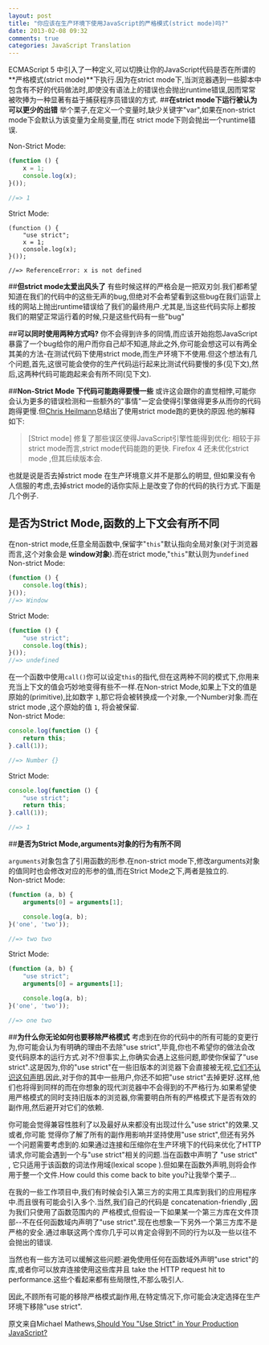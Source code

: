 ```yaml
---
layout: post
title: "你应该在生产环境下使用JavaScript的严格模式(strict mode)吗?"
date: 2013-02-08 09:32
comments: true
categories: JavaScript Translation
---
```

ECMAScript 5 中引入了一种定义,可以切换让你的JavaScript代码是否在所谓的 **严格模式(strict mode)**下执行.因为在strict mode下,当浏览器遇到一些脚本中包含有不好的代码做法时,即使没有语法上的错误也会抛出runtime错误,因而常常被吹捧为一种显著有益于捕获程序员错误的方式.
##**在strict mode下运行被认为可以更少的出错**
举个栗子,在定义一个变量时,缺少关键字"var",如果在non-strict mode下会默认为该变量为全局变量,而在 strict mode下则会抛出一个runtime错误.
<!--more-->
Non-Strict Mode:

```javascript
(function () {
    x = 1;
    console.log(x);
}());

//=> 1
```

Strict Mode:

```
(function () {
    "use strict";
    x = 1;
    console.log(x);
}());

//=> ReferenceError: x is not defined
```

##**但strict mode太爱出风头了**
有些时候这样的严格会是一把双刃剑.我们都希望知道在我们的代码中的这些无声的bug,但绝对不会希望看到这些bug在我们运营上线的网站上抛出runtime错误给了我们的最终用户.尤其是,当这些代码实际上都按我们的期望正常运行着的时候,只是这些代码有一些"bug"

##**可以同时使用两种方式吗?**
你不会得到许多的同情,而应该开始抱怨JavaScript暴露了一个bug给你的用户而你自己却不知道,除此之外,你可能会想这可以有两全其美的方法-在测试代码下使用strict mode,而生产环境下不使用.但这个想法有几个问题,首先,这很可能会使你的生产代码运行起来比测试代码要慢的多(见下文),然后,这两种代码可能跑起来会有所不同(见下文).

##**Non-Strict Mode 下代码可能跑得要慢一些**
或许这会跟你的直觉相悖,可能你会认为更多的错误检测和一些额外的"事情"一定会使得引擎做得更多从而你的代码跑得更慢.但[Chris Heilmann](https://hacks.mozilla.org/2011/01/ecmascript-5-strict-mode-in-firefox-4/)总结出了使用strict mode跑的更快的原因.他的解释如下:
>[Strict mode] 修复了那些误区使得JavaScript引擎性能得到优化: 相较于非strict mode而言,strict mode代码能跑的更快. Firefox 4 还未优化strict mode ,但其后续版本会.

也就是说是否去掉strict mode 在生产环境意义并不是那么的明显, 但如果没有令人信服的考虑,去掉strict mode的话你实际上是改变了你的代码的执行方式.下面是几个例子.
## **是否为Strict Mode,函数的上下文会有所不同**
在non-strict mode,任意全局函数中,保留字"```this```"默认指向全局对象(对于浏览器而言,这个对象会是 **window对象**).而在strict mode,"```this```"默认则为```undefined```  
Non-strict Mode:

```javascript
(function () {
    console.log(this);
}());
//=> Window
```
Strict Mode:

```javascript
(function () {
    "use strict";
    console.log(this);
}());
//=> undefined
```

在一个函数中使用```call()```你可以设定```this```的指代,但在这两种不同的模式下,你用来充当上下文的值会巧妙地变得有些不一样.在Non-strict Mode,如果上下文的值是原始的(primitive),比如数字 ```1```,那它将会被转换成一个对象,一个Number对象.而在strict mode ,这个原始的值 ```1```, 将会被保留.  
Non-strict Mode:

```javascript
console.log(function () {
    return this;
}.call(1));

//=> Number {}
```
Strict Mode:

```javascript
console.log(function () {
    "use strict";
    return this;
}.call(1));

//=> 1
```
##**是否为Strict Mode,arguments对象的行为有所不同**

 ```arguments```对象包含了引用函数的形参.在non-strict mode下,修改arguments对象的值同时也会修改对应的形参的值,而在Strict Mode之下,两者是独立的.  
Non-strict Mode:

```javascript
(function (a, b) {
    arguments[0] = arguments[1];

    console.log(a, b);
}('one', 'two'));

//=> two two
```
Strict Mode:

```javascript
(function (a, b) {
    "use strict";
    arguments[0] = arguments[1];

    console.log(a, b);
}('one', 'two'));

//=> one two
```

##**为什么你无论如何也要移除严格模式**
考虑到在你的代码中的所有可能的变更行为,你可能会认为有明确的理由不去除"use strict",毕竟,你也不希望你的做法会改变代码原本的运行方式.对不?但事实上,你确实会遇上这些问题,即使你保留了"use strict".这是因为,你的"use strict"在一些旧版本的浏览器下会直接被无视,[它们不认识这句声明](http://caniuse.com/use-strict).因此,对于你的其中一些用户,你还不如把"use strict"去掉更好.这样,他们也将得到同样的而在你想象的现代浏览器中不会得到的不严格行为.如果希望使用严格模式的同时支持旧版本的浏览器,你需要明白所有的严格模式下是否有效的副作用,然后避开对它们的依赖.

你可能会觉得兼容性胜利了以及最好从来都没有出现过什么"use strict"的效果.又或者,你可能 觉得你了解了所有的副作用影响并坚持使用"use strict",但还有另外一个问题需要考虑到的.如果通过连接和压缩你在生产环境下的代码来优化了HTTP请求,你可能会遇到一个与"use strict"相关的问题.当在函数中声明了 "use strict" , 它只适用于该函数的词法作用域(lexical scope ).但如果在函数外声明,则将会作用于整一个文件.How could this come back to bite you?让我举个栗子...

在我的一些工作项目中,我们有时候会引入第三方的实用工具库到我们的应用程序中.而且很有可能会引入多个.当然,我们自己的代码是 concatenation-friendly ,因为我们只使用了函数范围内的 严格模式,但假设一下如果某一个第三方库在文件顶部--不在任何函数域内声明了"use strict".现在也想象一下另外一个第三方库不是严格的安全.通过串联这两个库你几乎可以肯定会得到不同的行为以及一些以往不会抛出的错误.

当然也有一些方法可以缓解这些问题:避免使用任何在函数域外声明"use strict"的库,或者你可以放弃连接使用这些库并且 take the HTTP request hit to performance.这些个看起来都有些局限性,不那么吸引人.

因此,不顾所有可能的移除严格模式副作用,在特定情况下,你可能会决定选择在生产环境下移除"use strict".

原文来自Michael Mathews,[Should You "Use Strict" in Your Production JavaScript?](http://scriptogr.am/micmath/post/should-you-use-strict-in-your-production-javascript?utm_source=javascriptweekly&utm_medium=email)

